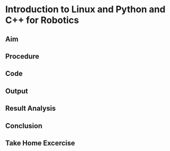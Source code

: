 # Introduction to Linux and Python and C++ for Robotics

## Aim

## Procedure

## Code

## Output

## Result Analysis

## Conclusion

## Take Home Excercise

